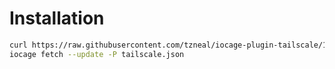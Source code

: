 # Installation

```bash
curl https://raw.githubusercontent.com/tzneal/iocage-plugin-tailscale/12.2-RELEASE/tailscale.json -o tailscale.json
iocage fetch --update -P tailscale.json
```

